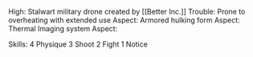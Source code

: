 
High: Stalwart military drone created by [[Better Inc.]]
Trouble: Prone to overheating with extended use
Aspect: Armored hulking form
Aspect: Thermal Imaging system
Aspect:

Skills:
4 Physique
3 Shoot
2 Fight
1 Notice


